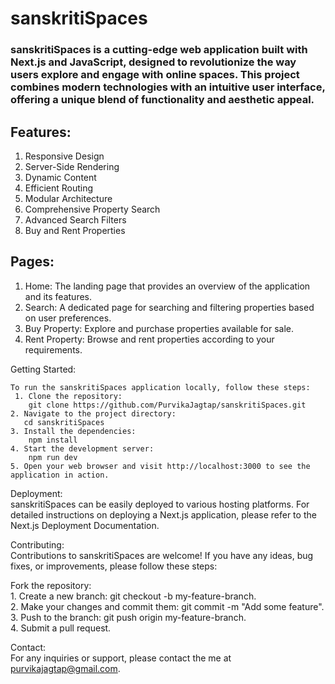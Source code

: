 <h1>sanskritiSpaces</h1>

<h3>sanskritiSpaces is a cutting-edge web application built with Next.js and JavaScript, designed to revolutionize the way users explore and engage with online spaces. This project combines modern technologies with an intuitive user interface, offering a unique blend of functionality and aesthetic appeal.</h3>

<h2>Features:</h2>

1. Responsive Design
2. Server-Side Rendering
3. Dynamic Content
4. Efficient Routing
5. Modular Architecture
6. Comprehensive Property Search
7. Advanced Search Filters
8. Buy and Rent Properties

<h2>Pages:</h2>

 1. Home: The landing page that provides an overview of the application and its features. <br>
 2. Search: A dedicated page for searching and filtering properties based on user preferences.<br>
 3. Buy Property: Explore and purchase properties available for sale.<br>
 4. Rent Property: Browse and rent properties according to your requirements.<br>

Getting Started:

    To run the sanskritiSpaces application locally, follow these steps:
     1. Clone the repository:
        git clone https://github.com/PurvikaJagtap/sanskritiSpaces.git
    2. Navigate to the project directory:
       cd sanskritiSpaces
    3. Install the dependencies:
        npm install
    4. Start the development server:
        npm run dev
    5. Open your web browser and visit http://localhost:3000 to see the application in action.

Deployment:<br>
sanskritiSpaces can be easily deployed to various hosting platforms. For detailed instructions on deploying a Next.js application, please refer to the Next.js Deployment Documentation.

Contributing:<br>
 Contributions to sanskritiSpaces are welcome! If you have any ideas, bug fixes, or improvements, please follow these steps:
 
  Fork the repository:<br>
    1. Create a new branch: git checkout -b my-feature-branch.<br>
    2. Make your changes and commit them: git commit -m "Add some feature".<br>
    3. Push to the branch: git push origin my-feature-branch.<br>
    4. Submit a pull request.

Contact:<br>
    For any inquiries or support, please contact the me at purvikajagtap@gmail.com.
